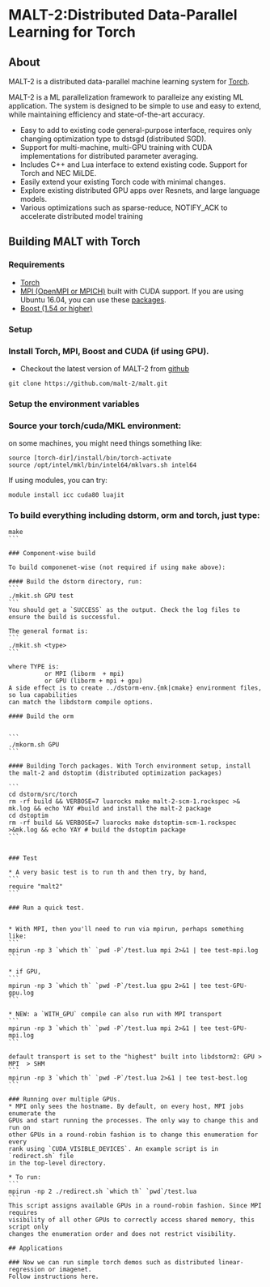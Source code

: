 # MALT-2:Distributed Data-Parallel Learning for Torch

## About

MALT-2 is a distributed data-parallel machine learning system for  [Torch](http://torch.ch).

MALT-2 is a ML parallelization framework to paralleize any existing ML application.
The system is designed to be simple to use and easy to extend, while
maintaining efficiency and state-of-the-art accuracy.

* Easy to add to existing code general-purpose interface, requires only changing optimization type to dstsgd (distributed SGD).
* Support for multi-machine, multi-GPU training with CUDA implementations for distributed parameter averaging.
* Includes C++ and Lua interface to extend existing code. Support for Torch and NEC MiLDE.
* Easily extend your existing Torch code with minimal changes.
* Explore existing distributed GPU apps over Resnets, and large language models.
* Various optimizations such as sparse-reduce, NOTIFY_ACK to accelerate distributed model training

## Building MALT with Torch

### Requirements

* [Torch](http://torch.ch)
* [MPI (OpenMPI or MPICH)](https://www.open-mpi.org/) built with CUDA support. If you are using Ubuntu 16.04, you can use these [packages](https://github.com/asimkadav/ompi).
* [Boost (1.54 or higher)](http://www.boost.org/)

### Setup

### Install Torch, MPI, Boost and CUDA (if using GPU).

* Checkout the latest version of MALT-2 from [github](https://github.com/malt-2)

```
git clone https://github.com/malt-2/malt.git
```

### Setup the environment variables

### Source your torch/cuda/MKL environment:
on some machines, you might need things something like:
```
source [torch-dir]/install/bin/torch-activate
source /opt/intel/mkl/bin/intel64/mklvars.sh intel64
```

If using modules, you can try:

```
module install icc cuda80 luajit
```
### To build everything including dstorm, orm and torch, just type:
````
make
```

### Component-wise build

To build componenet-wise (not required if using make above):

#### Build the dstorm directory, run:
```
./mkit.sh GPU test
```
You should get a `SUCCESS` as the output. Check the log files to ensure the build is successful.

The general format is:
```
./mkit.sh <type> 
```

where TYPE is: 
          or MPI (liborm  + mpi)
          or GPU (liborm + mpi + gpu)
A side effect is to create ../dstorm-env.{mk|cmake} environment files, so lua capabilities
can match the libdstorm compile options.

#### Build the orm


```
./mkorm.sh GPU
```

#### Building Torch packages. With Torch environment setup, install the malt-2 and dstoptim (distributed optimization packages)

```
cd dstorm/src/torch
rm -rf build && VERBOSE=7 luarocks make malt-2-scm-1.rockspec >& mk.log && echo YAY #build and install the malt-2 package
cd dstoptim
rm -rf build && VERBOSE=7 luarocks make dstoptim-scm-1.rockspec >&mk.log && echo YAY # build the dstoptim package
```


### Test

* A very basic test is to run th and then try, by hand,
```
require "malt2"
```

### Run a quick test.


* With MPI, then you'll need to run via mpirun, perhaps something like:
```
mpirun -np 3 `which th` `pwd -P`/test.lua mpi 2>&1 | tee test-mpi.log
```

* if GPU,
```
mpirun -np 3 `which th` `pwd -P`/test.lua gpu 2>&1 | tee test-GPU-gpu.log
```

* NEW: a `WITH_GPU` compile can also run with MPI transport
```
mpirun -np 3 `which th` `pwd -P`/test.lua mpi 2>&1 | tee test-GPU-mpi.log
```

default transport is set to the "highest" built into libdstorm2: GPU > MPI  > SHM
```
mpirun -np 3 `which th` `pwd -P`/test.lua 2>&1 | tee test-best.log
```

### Running over multiple GPUs.
* MPI only sees the hostname. By default, on every host, MPI jobs enumerate the
GPUs and start running the processes. The only way to change this and run on
other GPUs in a round-robin fashion is to change this enumeration for every
rank using `CUDA_VISIBLE_DEVICES`. An example script is in `redirect.sh` file
in the top-level directory.

* To run:
```
mpirun -np 2 ./redirect.sh `which th` `pwd`/test.lua
```
This script assigns available GPUs in a round-robin fashion. Since MPI requires
visibility of all other GPUs to correctly access shared memory, this script only
changes the enumeration order and does not restrict visibility.

## Applications

### Now we can run simple torch demos such as distributed linear-regression or imagenet.
Follow instructions here.

